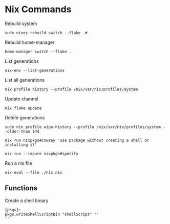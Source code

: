# Nix Commands

Rebuild system
```
sudo nixos-rebuild switch --flake .#
```

Rebuild home-manager
```
home-manager switch --flake .
```

List generations
```
nix-env --list-generations
```

List all generations
```
nix profile history --profile /nix/var/nix/profiles/system
```

Update channel
```
nix flake update
```

Delete generations
```
sudo nix profile wipe-history --profile /nix/var/nix/profiles/system --older-than 14d
```

```
nix run nixpkgs#cowsay 'use package without creating a shell or installing it'
```

```
nix run --impure nixpkgs#spotify
```

Run a nix file
```
nix eval --file ./nix.nix
```

## Functions

Create a shell binary
```
{pkgs}:
pkgs.writeShellScriptBin "shellScript" ''
''
```
